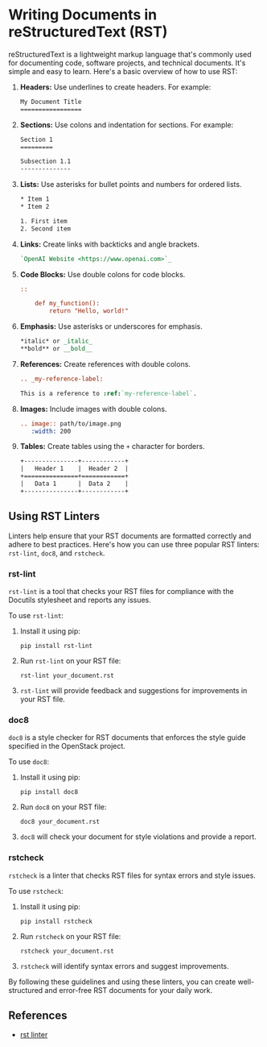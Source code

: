 # Writing Documents in reStructuredText (RST)

reStructuredText is a lightweight markup language that's commonly used for documenting code, software projects, and technical documents. It's simple and easy to learn. Here's a basic overview of how to use RST:

1. **Headers:** Use underlines to create headers. For example:

   ```rst
   My Document Title
   =================
   ```

2. **Sections:** Use colons and indentation for sections. For example:

   ```rst
   Section 1
   =========

   Subsection 1.1
   --------------
   ```

3. **Lists:** Use asterisks for bullet points and numbers for ordered lists.

   ```rst
   * Item 1
   * Item 2

   1. First item
   2. Second item
   ```

4. **Links:** Create links with backticks and angle brackets.

   ```rst
   `OpenAI Website <https://www.openai.com>`_
   ```

5. **Code Blocks:** Use double colons for code blocks.

   ```rst
   ::

       def my_function():
           return "Hello, world!"
   ```

6. **Emphasis:** Use asterisks or underscores for emphasis.

   ```rst
   *italic* or _italic_
   **bold** or __bold__
   ```

7. **References:** Create references with double colons.

   ```rst
   .. _my-reference-label:

   This is a reference to :ref:`my-reference-label`.
   ```

8. **Images:** Include images with double colons.

   ```rst
   .. image:: path/to/image.png
      :width: 200
   ```

9. **Tables:** Create tables using the `+` character for borders.

   ```rst
   +---------------+------------+
   |   Header 1    |  Header 2  |
   +===============+============+
   |   Data 1      |  Data 2    |
   +---------------+------------+
   ```

## Using RST Linters

Linters help ensure that your RST documents are formatted correctly and adhere to best practices. Here's how you can use three popular RST linters: `rst-lint`, `doc8`, and `rstcheck`.

### rst-lint

`rst-lint` is a tool that checks your RST files for compliance with the Docutils stylesheet and reports any issues.

To use `rst-lint`:

1. Install it using pip:

   ```shell
   pip install rst-lint
   ```

2. Run `rst-lint` on your RST file:

   ```shell
   rst-lint your_document.rst
   ```

3. `rst-lint` will provide feedback and suggestions for improvements in your RST file.

### doc8

`doc8` is a style checker for RST documents that enforces the style guide specified in the OpenStack project.

To use `doc8`:

1. Install it using pip:

   ```shell
   pip install doc8
   ```

2. Run `doc8` on your RST file:

   ```shell
   doc8 your_document.rst
   ```

3. `doc8` will check your document for style violations and provide a report.

### rstcheck

`rstcheck` is a linter that checks RST files for syntax errors and style issues.

To use `rstcheck`:

1. Install it using pip:

   ```shell
   pip install rstcheck
   ```

2. Run `rstcheck` on your RST file:

   ```shell
   rstcheck your_document.rst
   ```

3. `rstcheck` will identify syntax errors and suggest improvements.

By following these guidelines and using these linters, you can create well-structured and error-free RST documents for your daily work.


## References

- [rst linter](https://docs.restructuredtext.net/articles/linter)

